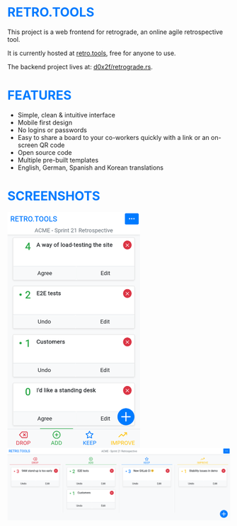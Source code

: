 <h1 style="color:#007bff;font-weight:700;text-transform:uppercase;">Retro.tools</h1>

This project is a web frontend for retrograde, an online agile retrospective tool.

It is currently hosted at [retro.tools](https://retro.tools), free for anyone to use.

The backend project lives at: [d0x2f/retrograde.rs](https://github.com/d0x2f/retrograde.rs).

<h1 style="color:#007bff;font-weight:700;text-transform:uppercase;">Features</h1>

* Simple, clean &  intuitive interface
* Mobile first design
* No logins or passwords
* Easy to share a board to your co-workers quickly with a link or an on-screen QR code
* Open source code
* Multiple pre-built templates
* English, German, Spanish and Korean translations

<h1 style="color:#007bff;font-weight:700;text-transform:uppercase;">Screenshots</h1>

<div>
<img style="display:inline-block;vertical-align:top;" width="300" src="docs/images/mobile.png">
<img style="display:inline-block;vertical-align:top;" width="800" src="docs/images/desktop.png">
</div>
